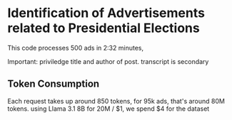 # Identification of Advertisements related to Presidential Elections

This code processes 500 ads in 2:32 minutes, 

Important: priviledge title and author of post. transcript is secondary

## Token Consumption
Each request takes up around 850 tokens, for 95k ads, that's around 80M tokens.
using Llama 3.1 8B for 20M / $1, we spend $4 for the dataset

